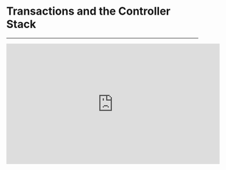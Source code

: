 ﻿# Transactions and the Controller Stack

---

<iframe width="560" height="315" src="https://www.youtube.com/embed/KjdMmHXtRdM?list=PL1DEQjXG2xnKSd0Q-_NVh7KZzGRxxHcHc" frameborder="0" allowfullscreen></iframe>